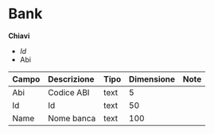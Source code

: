 # Bank

  
 **Chiavi**

* _Id_
* Abi

| Campo | Descrizione | Tipo | Dimensione | Note |
| :--- | :--- | :--- | :--- | :--- |
| Abi | Codice ABI | text | 5 |  |
| Id | Id | text | 50 |  |
| Name | Nome banca | text | 100 |  |


